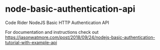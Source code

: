 
# node-basic-authentication-api
Code Rider
NodeJS Basic HTTP Authentication API

For documentation and instructions check out https://jasonwatmore.com/post/2018/09/24/nodejs-basic-authentication-tutorial-with-example-api
